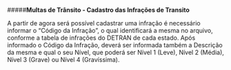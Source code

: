 #####**Multas de Trânsito - Cadastro das Infrações de Transito**

A partir de agora será possível  cadastrar   uma   infração   é   necessário   informar   o   “Código   da Infração”, o   qual  identificará   a   mesma   no   arquivo,   conforme   a   tabela   de   infrações   do   DETRAN   de   cada estado.   Após   informado   o   Código   da   Infração,   deverá   ser   informada   também   a Descrição   da  mesma   e   qual   o   seu   Nível,   que   poderá   ser   Nível   1   (Leve),   Nível   2   (Média), Nível   3 (Grave)  ou   Nível   4   (Gravíssima).